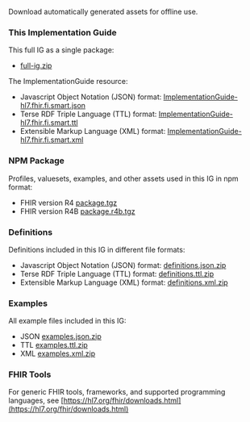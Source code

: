 Download automatically generated assets for offline use.

### This Implementation Guide

This full IG as a single package:
* [full-ig.zip](full-ig.zip)

The ImplementationGuide resource:
* Javascript Object Notation (JSON) format: [ImplementationGuide-hl7.fhir.fi.smart.json](ImplementationGuide-hl7.fhir.fi.smart.json)
* Terse RDF Triple Language (TTL) format: [ImplementationGuide-hl7.fhir.fi.smart.ttl](ImplementationGuide-hl7.fhir.fi.smart.ttl)
* Extensible Markup Language (XML) format: [ImplementationGuide-hl7.fhir.fi.smart.xml](ImplementationGuide-hl7.fhir.fi.smart.xml)

### NPM Package

Profiles, valuesets, examples, and other assets used in this IG in npm format:
* FHIR version R4 [package.tgz](package.tgz)
* FHIR version R4B [package.r4b.tgz](package.r4b.tgz)

### Definitions

Definitions included in this IG in different file formats:
* Javascript Object Notation (JSON) format: [definitions.json.zip](definitions.json.zip)
* Terse RDF Triple Language (TTL) format: [definitions.ttl.zip](definitions.ttl.zip)
* Extensible Markup Language (XML) format: [definitions.xml.zip](definitions.xml.zip)

### Examples

All example files included in this IG:
* JSON [examples.json.zip](examples.json.zip)
* TTL [examples.ttl.zip](examples.ttl.zip)
* XML [examples.xml.zip](examples.xml.zip)

### FHIR Tools
For generic FHIR tools, frameworks, and supported programming languages, see
[https://hl7.org/fhir/downloads.html](https://hl7.org/fhir/downloads.html)

